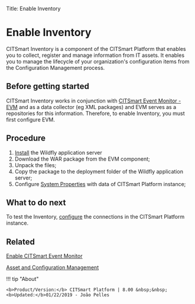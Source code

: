 Title: Enable Inventory

# Enable Inventory 

CITSmart Inventory is a component of the CITSmart Platform that enables you to collect, register and manage information from IT assets. It enables you to manage the lifecycle of your organization's configuration items from the Configuration Management process.  


## Before getting started

CITSmart Inventory works in conjunction with [CITSmart Event Monitor - EVM][1] and as a data collector (eg XML packages) and EVM serves as a repositories for this information. Therefore, to enable Inventory, you must first configure EVM.  


## Procedure  

1. [Install][1] the Wildfly application server
2. Download the WAR package from the EVM component;  
3. Unpack the files;  
4. Copy the package to the deployment folder of the Wildfly application server;  
5. Configure [System Properties][2] with data of CITSmart Platform instance;

## What to do next  

To test the Inventory, [configure][3] the connections in the CITSmart Platform instance.

## Related

[Enable CITSmart Event Monitor][4]

[Asset and Configuration Management][5]

[1]:/en-us/citsmart-platform-8/initial-settings/add-ons/event-monitor.html
[2]:/en-us/citsmart-platform-8/get-started/installation-and-upgrade/perform-installation.html#configure-system-properties
[3]:/en-us/citsmart-platform-8/processes/event/configuration/set-inventory-connection.html
[4]:/en-us/citsmart-platform-8/get-started/installation-and-upgrade/perform-installation.html
[5]:/en-us/citsmart-platform-8/processes/configuration/overview.html

!!! tip "About"

    <b>Product/Version:</b> CITSmart Platform | 8.00 &nbsp;&nbsp;
    <b>Updated:</b>01/22/2019 - João Pelles  
	
